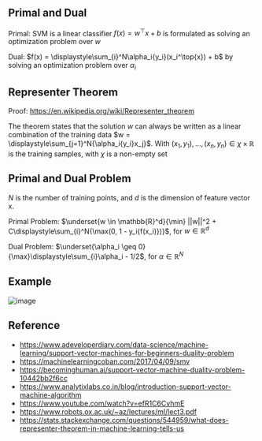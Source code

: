## Primal and Dual

Primal: SVM is a linear classifier $f(x) = w^{\top}x + b$ is formulated as solving an optimization problem over $w$

Dual: $f(x) = \displaystyle\sum_{i}^N\alpha_i{y_i}(x_i^\top{x}) + b$ by solving an optimization problem over $\alpha_i$

## Representer Theorem

Proof: https://en.wikipedia.org/wiki/Representer_theorem

The theorem states that the solution $w$ can always be written as a linear combination of the training data $w = \displaystyle\sum_{j=1}^N{\alpha_i{y_i}x_j}$. With $(x_1,y_1),...,(x_n,y_n) \in \chi \times \mathbb{R}$ is the training samples, with $\chi$ is a non-empty set

## Primal and Dual Problem

$N$ is the number of training points, and $d$ is the dimension of feature vector x.

Primal Problem: $\underset{w \in \mathbb{R}^d}{\min} ||w||^2 + C\displaystyle\sum_{i}^N{\max(0, 1 - y_i{f(x_i)})}$, for $w \in \mathbb{R}^d$

Dual Problem: $\underset{\alpha_i \geq 0}{\max}\displaystyle\sum_{i}\alpha_i - 1/2$, for $\alpha \in \mathbb{R}^N$


## Example

![image](https://github.com/hughiephan/DPL/assets/16631121/4e41598a-3bcd-4abe-9dd8-1750fff3cf52)

## Reference
- https://www.adeveloperdiary.com/data-science/machine-learning/support-vector-machines-for-beginners-duality-problem
- https://machinelearningcoban.com/2017/04/09/smv
- https://becominghuman.ai/support-vector-machine-duality-problem-10442bb2f6cc
- https://www.analytixlabs.co.in/blog/introduction-support-vector-machine-algorithm
- https://www.youtube.com/watch?v=efR1C6CvhmE
- https://www.robots.ox.ac.uk/~az/lectures/ml/lect3.pdf
- https://stats.stackexchange.com/questions/544959/what-does-representer-theorem-in-machine-learning-tells-us
